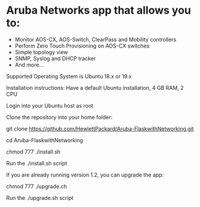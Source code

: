 # Aruba Networks app that allows you to:
- Monitor AOS-CX, AOS-Switch, ClearPass and Mobility controllers
- Perform Zero Touch Provisioning on AOS-CX switches
- Simple topology view
- SNMP, Syslog and DHCP tracker
- And more...

Supported Operating System is Ubuntu 18.x or 19.x

Installation instructions:
Have a default Ubuntu installation, 4 GB RAM, 2 CPU

Login into your Ubuntu host as root

Clone the repository into your home folder:

git clone https://github.com/HewlettPackard/Aruba-FlaskwithNetworking.git

cd Aruba-FlaskwithNetworking

chmod 777 ./install.sh

Run the ./install.sh script

If you are already running version 1.2, you can upgrade the app:

chmod 777 ./upgrade.ch

Run the ./upgrade.sh script


